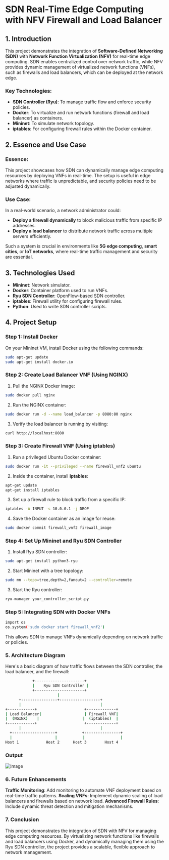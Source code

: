 # SDN Real-Time Edge Computing with NFV Firewall and Load Balancer

## 1. Introduction

This project demonstrates the integration of **Software-Defined Networking (SDN)** with **Network Function Virtualization (NFV)** for real-time edge computing. SDN enables centralized control over network traffic, while NFV provides dynamic management of virtualized network functions (VNFs), such as firewalls and load balancers, which can be deployed at the network edge.

### Key Technologies:
- **SDN Controller (Ryu)**: To manage traffic flow and enforce security policies.
- **Docker**: To virtualize and run network functions (firewall and load balancer) as containers.
- **Mininet**: To simulate network topology.
- **iptables**: For configuring firewall rules within the Docker container.

## 2. Essence and Use Case

### Essence:
This project showcases how SDN can dynamically manage edge computing resources by deploying VNFs in real-time. The setup is useful in edge networks where traffic is unpredictable, and security policies need to be adjusted dynamically.

### Use Case:
In a real-world scenario, a network administrator could:
- **Deploy a firewall dynamically** to block malicious traffic from specific IP addresses.
- **Deploy a load balancer** to distribute network traffic across multiple servers efficiently.

Such a system is crucial in environments like **5G edge computing**, **smart cities**, or **IoT networks**, where real-time traffic management and security are essential.

## 3. Technologies Used

- **Mininet**: Network simulator.
- **Docker**: Container platform used to run VNFs.
- **Ryu SDN Controller**: OpenFlow-based SDN controller.
- **iptables**: Firewall utility for configuring firewall rules.
- **Python**: Used to write SDN controller scripts.

## 4. Project Setup

### Step 1: Install Docker
On your Mininet VM, install Docker using the following commands:

```bash
sudo apt-get update
sudo apt-get install docker.io
```

### Step 2: Create Load Balancer VNF (Using NGINX)
1. Pull the NGINX Docker image:
```bash
sudo docker pull nginx
```
2. Run the NGINX container:
```bash
sudo docker run -d --name load_balancer -p 8080:80 nginx
```
3. Verify the load balancer is running by visiting:
```bash
curl http://localhost:8080
```

### Step 3: Create Firewall VNF (Using iptables)
1. Run a privileged Ubuntu Docker container:
```bash
sudo docker run -it --privileged --name firewall_vnf2 ubuntu
```
2. Inside the container, install **iptables**:
```bash
apt-get update
apt-get install iptables
```
3. Set up a firewall rule to block traffic from a specific IP:
```bash
iptables -A INPUT -s 10.0.0.1 -j DROP
```
4. Save the Docker container as an image for reuse:
```bash
sudo docker commit firewall_vnf2 firewall_image
```

### Step 4: Set Up Mininet and Ryu SDN Controller
1. Install Ryu SDN controller:
```bash
sudo apt-get install python3-ryu
```
2. Start Mininet with a tree topology:
```bash
sudo mn --topo=tree,depth=2,fanout=2 --controller=remote
```
3. Start the Ryu controller:
```bash
ryu-manager your_controller_script.py
```

### Step 5: Integrating SDN with Docker VNFs
```bash
import os
os.system('sudo docker start firewall_vnf2')
```
This allows SDN to manage VNFs dynamically depending on network traffic or policies.

### 5. Architecture Diagram
Here's a basic diagram of how traffic flows between the SDN controller, the load balancer, and the firewall:
```bash
            +----------------------+
            |    Ryu SDN Controller |
            +----------------------+
                       |
      +----------------+------------------+
      |                                   |
+------------+                     +-------------+
| Load Balancer|                   | Firewall VNF|
|  (NGINX)    |                   |  (iptables)  |
+------------+                     +-------------+
      |                                   |
  +-------------------+           +----------------+
  |                   |           |                |
Host 1            Host 2      Host 3        Host 4
```

### Output
![image](https://github.com/user-attachments/assets/3f433900-36ec-457d-8feb-86e814460e65)


### 6. Future Enhancements
**Traffic Monitoring**: Add monitoring to automate VNF deployment based on real-time traffic patterns.
**Scaling VNFs**: Implement dynamic scaling of load balancers and firewalls based on network load.
**Advanced Firewall Rules**: Include dynamic threat detection and mitigation mechanisms.


### 7. Conclusion
This project demonstrates the integration of SDN with NFV for managing edge computing resources. By virtualizing network functions like firewalls and load balancers using Docker, and dynamically managing them using the Ryu SDN controller, the project provides a scalable, flexible approach to network management.
